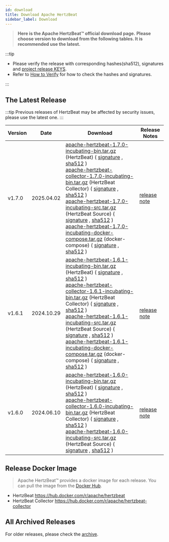 ```yaml
---
id: download
title: Download Apache HertzBeat
sidebar_label: Download
---
```


> **Here is the Apache HertzBeat™ official download page.**
> **Please choose version to download from the following tables. It is recommended use the latest.**

:::tip

- Please verify the release with corresponding hashes(sha512), signatures and [project release KEYS](https://downloads.apache.org/incubator/hertzbeat/KEYS).
- Refer to [How to Verify](https://www.apache.org/dyn/closer.cgi#verify) for how to check the hashes and signatures.

:::

## The Latest Release

:::tip
Previous releases of HertzBeat may be affected by security issues, please use the latest one.
:::

| Version | Date       | Download                                                     | Release Notes                                                |
| ------- | ---------- | ------------------------------------------------------------ | ------------------------------------------------------------ |
| v1.7.0  | 2025.04.02 | [apache-hertzbeat-1.7.0-incubating-bin.tar.gz](https://archive.apache.org/dist/incubator/hertzbeat/1.7.0/apache-hertzbeat-1.7.0-incubating-bin.tar.gz) (HertzBeat) ( [signature](https://archive.apache.org/dist/incubator/hertzbeat/1.7.0/apache-hertzbeat-1.7.0-incubating-bin.tar.gz.asc) , [sha512](https://archive.apache.org/dist/incubator/hertzbeat/1.7.0/apache-hertzbeat-1.7.0-incubating-bin.tar.gz.sha512) ) <br/> [apache-hertzbeat-collector-1.7.0-incubating-bin.tar.gz](https://archive.apache.org/dist/incubator/hertzbeat/1.7.0/apache-hertzbeat-collector-1.7.0-incubating-bin.tar.gz) (HertzBeat Collector) ( [signature](https://archive.apache.org/dist/incubator/hertzbeat/1.7.0/apache-hertzbeat-collector-1.7.0-incubating-bin.tar.gz.asc) , [sha512](https://archive.apache.org/dist/incubator/hertzbeat/1.7.0/apache-hertzbeat-collector-1.7.0-incubating-bin.tar.gz.sha512) ) <br/> [apache-hertzbeat-1.7.0-incubating-src.tar.gz](https://archive.apache.org/dist/incubator/hertzbeat/1.7.0/apache-hertzbeat-1.7.0-incubating-src.tar.gz) (HertzBeat Source) ( [signature](https://archive.apache.org/dist/incubator/hertzbeat/1.7.0/apache-hertzbeat-1.7.0-incubating-src.tar.gz.asc) , [sha512](https://archive.apache.org/dist/incubator/hertzbeat/1.7.0/apache-hertzbeat-1.7.0-incubating-src.tar.gz.sha512) )  <br/> [apache-hertzbeat-1.7.0-incubating-docker-compose.tar.gz](https://archive.apache.org/dist/incubator/hertzbeat/1.7.0/apache-hertzbeat-1.7.0-incubating-docker-compose.tar.gz) (docker-compose) ( [signature](https://archive.apache.org/dist/incubator/hertzbeat/1.7.0/apache-hertzbeat-1.7.0-incubating-docker-compose.tar.gz.asc) , [sha512](https://archive.apache.org/dist/incubator/hertzbeat/1.7.0/apache-hertzbeat-1.7.0-incubating-docker-compose.tar.gz.sha512) ) | [release note](https://github.com/apache/hertzbeat/releases/tag/v1.7.0) |
| v1.6.1  | 2024.10.29 | [apache-hertzbeat-1.6.1-incubating-bin.tar.gz](https://archive.apache.org/dist/incubator/hertzbeat/1.6.1/apache-hertzbeat-1.6.1-incubating-bin.tar.gz) (HertzBeat) ( [signature](https://archive.apache.org/dist/incubator/hertzbeat/1.6.1/apache-hertzbeat-1.6.1-incubating-bin.tar.gz.asc) , [sha512](https://archive.apache.org/dist/incubator/hertzbeat/1.6.1/apache-hertzbeat-1.6.1-incubating-bin.tar.gz.sha512) ) <br/> [apache-hertzbeat-collector-1.6.1-incubating-bin.tar.gz](https://archive.apache.org/dist/incubator/hertzbeat/1.6.1/apache-hertzbeat-collector-1.6.1-incubating-bin.tar.gz) (HertzBeat Collector) ( [signature](https://archive.apache.org/dist/incubator/hertzbeat/1.6.1/apache-hertzbeat-collector-1.6.1-incubating-bin.tar.gz.asc) , [sha512](https://archive.apache.org/dist/incubator/hertzbeat/1.6.1/apache-hertzbeat-collector-1.6.1-incubating-bin.tar.gz.sha512) ) <br/> [apache-hertzbeat-1.6.1-incubating-src.tar.gz](https://archive.apache.org/dist/incubator/hertzbeat/1.6.1/apache-hertzbeat-1.6.1-incubating-src.tar.gz) (HertzBeat Source) ( [signature](https://archive.apache.org/dist/incubator/hertzbeat/1.6.1/apache-hertzbeat-1.6.1-incubating-src.tar.gz.asc) , [sha512](https://archive.apache.org/dist/incubator/hertzbeat/1.6.1/apache-hertzbeat-1.6.1-incubating-src.tar.gz.sha512) )  <br/> [apache-hertzbeat-1.6.1-incubating-docker-compose.tar.gz](https://archive.apache.org/dist/incubator/hertzbeat/1.6.1/apache-hertzbeat-1.6.1-incubating-docker-compose.tar.gz) (docker-compose) ( [signature](https://archive.apache.org/dist/incubator/hertzbeat/1.6.1/apache-hertzbeat-1.6.1-incubating-docker-compose.tar.gz.asc) , [sha512](https://archive.apache.org/dist/incubator/hertzbeat/1.6.1/apache-hertzbeat-1.6.1-incubating-docker-compose.tar.gz.sha512) ) | [release note](https://github.com/apache/hertzbeat/releases/tag/v1.6.1) |
| v1.6.0  | 2024.06.10 | [apache-hertzbeat-1.6.0-incubating-bin.tar.gz](https://archive.apache.org/dist/incubator/hertzbeat/1.6.0/apache-hertzbeat-1.6.0-incubating-bin.tar.gz) (HertzBeat) ( [signature](https://archive.apache.org/dist/incubator/hertzbeat/1.6.0/apache-hertzbeat-1.6.0-incubating-bin.tar.gz.asc) , [sha512](https://archive.apache.org/dist/incubator/hertzbeat/1.6.0/apache-hertzbeat-1.6.0-incubating-bin.tar.gz.sha512) ) <br/> [apache-hertzbeat-collector-1.6.0-incubating-bin.tar.gz](https://archive.apache.org/dist/incubator/hertzbeat/1.6.0/apache-hertzbeat-collector-1.6.0-incubating-bin.tar.gz) (HertzBeat Collector) ( [signature](https://archive.apache.org/dist/incubator/hertzbeat/1.6.0/apache-hertzbeat-collector-1.6.0-incubating-bin.tar.gz.asc) , [sha512](https://archive.apache.org/dist/incubator/hertzbeat/1.6.0/apache-hertzbeat-collector-1.6.0-incubating-bin.tar.gz.sha512) ) <br/> [apache-hertzbeat-1.6.0-incubating-src.tar.gz](https://archive.apache.org/dist/incubator/hertzbeat/1.6.0/apache-hertzbeat-1.6.0-incubating-src.tar.gz) (HertzBeat Source) ( [signature](https://archive.apache.org/dist/incubator/hertzbeat/1.6.0/apache-hertzbeat-1.6.0-incubating-src.tar.gz.asc) , [sha512](https://archive.apache.org/dist/incubator/hertzbeat/1.6.0/apache-hertzbeat-1.6.0-incubating-src.tar.gz.sha512) ) | [release note](https://github.com/apache/hertzbeat/releases/tag/v1.6.0) |

## Release Docker Image

> Apache HertzBeat™ provides a docker image for each release. You can pull the image from the [Docker Hub](https://hub.docker.com/r/apache/hertzbeat).

- HertzBeat <https://hub.docker.com/r/apache/hertzbeat>
- HertzBeat Collector <https://hub.docker.com/r/apache/hertzbeat-collector>

## All Archived Releases

For older releases, please check the [archive](https://archive.apache.org/dist/incubator/hertzbeat/).

